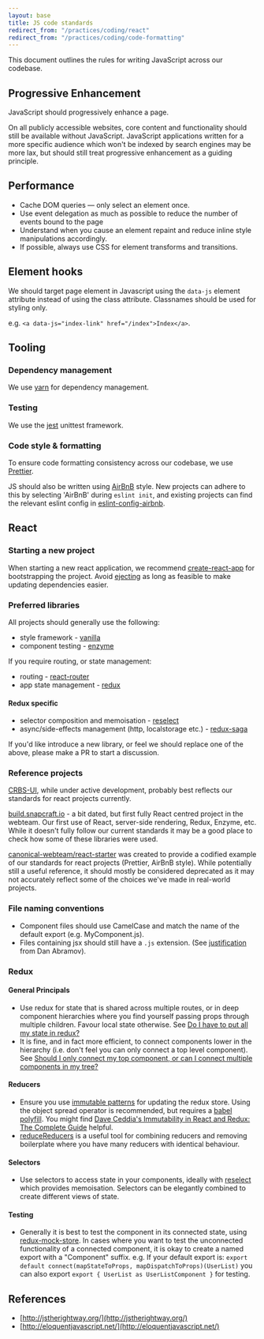```yaml
---
layout: base
title: JS code standards
redirect_from: "/practices/coding/react"
redirect_from: "/practices/coding/code-formatting"
---
```


This document outlines the rules for writing JavaScript across our codebase.

## Progressive Enhancement

JavaScript should progressively enhance a page.

On all publicly accessible websites, core content and functionality should still be available without JavaScript. JavaScript applications written for a more specific audience which won't be indexed by search engines may be more lax, but should still treat progressive enhancement as a guiding principle.

## Performance
- Cache DOM queries — only select an element once.
- Use event delegation as much as possible to reduce the number of events bound to the page
- Understand when you cause an element repaint and reduce inline style manipulations accordingly.
- If possible, always use CSS for element transforms and transitions.

## Element hooks
We should target page element in Javascript using the `data-js` element attribute instead of using the class attribute. Classnames should be used for styling only.

e.g. `<a data-js="index-link" href="/index">Index</a>`.

## Tooling

### Dependency management
We use [yarn](https://yarnpkg.com/en) for dependency management.

### Testing
We use the [jest](https://jestjs.io) unittest framework.

### Code style & formatting
To ensure code formatting consistency across our codebase, we use [Prettier](https://github.com/prettier/prettier).

JS should also be written using [AirBnB](https://github.com/airbnb/javascript) style. New projects can adhere to this by selecting 'AirBnB' during `eslint init`, and existing projects can find the relevant eslint config in [eslint-config-airbnb](https://www.npmjs.com/package/eslint-config-airbnb).

## React

### Starting a new project
When starting a new react application, we recommend [create-react-app](https://github.com/facebook/create-react-app) for bootstrapping the project. Avoid [ejecting](https://facebook.github.io/create-react-app/docs/available-scripts#npm-run-eject) as long as feasible to make updating dependencies easier.

### Preferred libraries
All projects should generally use the following:

* style framework - [vanilla](https://github.com/vanilla-framework/vanilla-framework)
* component testing - [enzyme](https://github.com/airbnb/enzyme)

If you require routing, or state management:

* routing - [react-router](https://github.com/ReactTraining/react-router)
* app state management - [redux](https://redux.js.org)

#### Redux specific
* selector composition and memoisation - [reselect](https://github.com/reduxjs/reselect)
* async/side-effects management (http, localstorage etc.) - [redux-saga](https://github.com/redux-saga/redux-saga)

If you'd like introduce a new library, or feel we should replace one of the above, please make a PR to start a discussion.

### Reference projects
[CRBS-UI](https://git.launchpad.net/~crbs/crbs/+git/crbs-ui/tree/), while under active development, probably best reflects our standards for react projects currently.

[build.snapcraft.io](https://github.com/canonical-websites/build.snapcraft.io) - a bit dated, but first fully React centred project in the webteam. Our first use of React, server-side rendering, Redux, Enzyme, etc. While it doesn't fully follow our current standards it may be a good place to check how some of these libraries were used.

[canonical-webteam/react-starter](https://github.com/canonical-webteam/react-starter) was created to provide a codified example of our standards for react projects (Prettier, AirBnB style). While potentially still a useful reference, it should mostly be considered deprecated as it may not accurately reflect some of the choices we've made in real-world projects.

### File naming conventions

* Component files should use CamelCase and match the name of the default export (e.g. MyComponent.js).
* Files containing jsx should still have a `.js` extension.
(See [justification](https://github.com/facebook/create-react-app/issues/87#issuecomment-234627904) from Dan Abramov).

### Redux

#### General Principals
* Use redux for state that is shared across multiple routes, or in deep component hierarchies where you find yourself passing props through multiple children. Favour local state otherwise. See [Do I have to put all my state in redux?](https://redux.js.org/faq/organizingstate#do-i-have-to-put-all-my-state-into-redux-should-i-ever-use-reacts-setstate)
* It is fine, and in fact more efficient, to connect components lower in the hierarchy (i.e. don't feel you can only connect a top level component). See [Should I only connect my top component, or can I connect multiple components in my tree?](https://redux.js.org/faq/reactredux#should-i-only-connect-my-top-component-or-can-i-connect-multiple-components-in-my-tree)

#### Reducers
* Ensure you use [immutable patterns](https://redux.js.org/recipes/structuringreducers/immutableupdatepatterns) for updating the redux store. Using
the object spread operator is recommended, but requires a [babel polyfill](https://babeljs.io/docs/en/babel-plugin-transform-object-rest-spread.html). You might find [Dave Ceddia's Immutability in React and Redux: The Complete Guide](https://daveceddia.com/react-redux-immutability-guide/) helpful.
* [reduceReducers](https://github.com/redux-utilities/reduce-reducers) is a useful tool for combining reducers and removing boilerplate where you have many reducers with identical behaviour.

#### Selectors
* Use selectors to access state in your components, ideally with [reselect](https://github.com/reduxjs/reselect) which provides memoisation. Selectors can be elegantly combined to create different views of state.

#### Testing
* Generally it is best to test the component in its connected state, using [redux-mock-store](https://github.com/dmitry-zaets/redux-mock-store). In cases where you want to test the unconnected functionality of a connected component, it is okay to create a named export with a "Component" suffix. e.g. If your default export is:
    ```export default connect(mapStateToProps, mapDispatchToProps)(UserList)```
    you can also export
    ```export { UserList as UserListComponent }``` for testing.

## References

- [http://jstherightway.org/](http://jstherightway.org/)
- [http://eloquentjavascript.net/](http://eloquentjavascript.net/)
